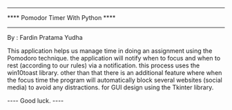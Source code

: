 *************************************************
****         Pomodor Timer With Python       ****
*************************************************
By : Fardin Pratama Yudha

This application helps us manage time in doing
an assignment using the Pomodoro technique. the 
application will notify when to focus and when 
to rest (according to our rules) via a notification. 
this process uses the win10toast library. other than 
that there is an additional feature where when the 
focus time the program will automatically block 
several websites (social media) to avoid any distractions. 
for GUI design using the Tkinter library.

---- Good luck. ----